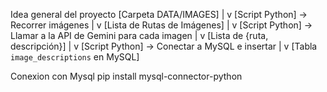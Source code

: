 Idea general del proyecto 
[Carpeta DATA/IMAGES]
       |
       v
[Script Python] -> Recorrer imágenes
       |
       v
[Lista de Rutas de Imágenes]
       |
       v
[Script Python] -> Llamar a la API de Gemini para cada imagen
       |
       v
[Lista de {ruta, descripción}]
       |
       v
[Script Python] -> Conectar a MySQL e insertar
       |
       v
[Tabla `image_descriptions` en MySQL]

Conexion con Mysql
pip install mysql-connector-python

